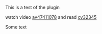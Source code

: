 This is a test of the plugin

watch video [av47411078](https://www.bilibili.com/video/av47411078) and read [cv32345](https://www.bilibili.com/read/cv32345)

Some text

